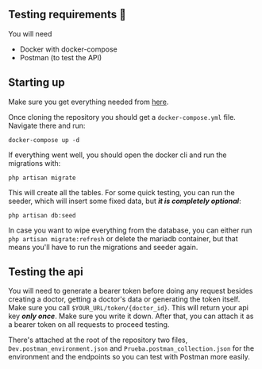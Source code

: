 
## Testing requirements 📝

You will need

- Docker with docker-compose
- Postman (to test the API)


## Starting up

Make sure you get everything needed from [here](https://github.com/Salad-0098/prueba/).

Once cloning the repository you should get a `docker-compose.yml` file. Navigate there and run:

```shell
docker-compose up -d
```

If everything went well, you should open the docker cli and run the migrations with:

```shell
php artisan migrate
```

This will create all the tables. For some quick testing, you can run the seeder, which will insert some fixed data, but ***it is completely optional***:

```shell
php artisan db:seed
```

In case you want to wipe everything from the database, you can either run `php artisan migrate:refresh` or delete the mariadb container, but that means you'll have to run the migrations and seeder again.

## Testing the api

You will need to generate a bearer token before doing any request besides creating a doctor, getting a doctor's data or generating the token itself. Make sure you call `$YOUR_URL/token/{doctor_id}`. This will return your api key ***only once***. Make sure you write it down. After that, you can attach it as a bearer token on all requests to proceed testing.

There's attached at the root of the repository two files, `Dev.postman_environment.json` and `Prueba.postman_collection.json` for the environment and the endpoints so you can test with Postman more easily.